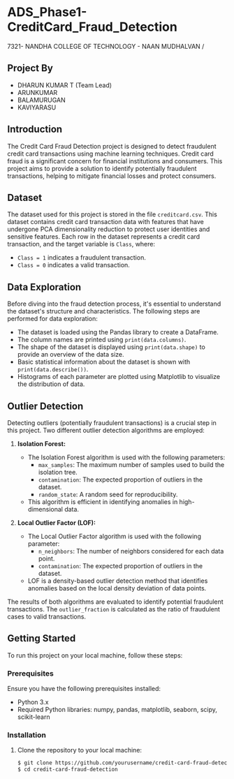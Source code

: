 # ADS_Phase1-CreditCard_Fraud_Detection
7321- NANDHA COLLEGE OF TECHNOLOGY - NAAN MUDHALVAN /
## Project By
- DHARUN KUMAR T (Team Lead)
- ARUNKUMAR
- BALAMURUGAN
- KAVIYARASU

## Introduction

The Credit Card Fraud Detection project is designed to detect fraudulent credit card transactions using machine learning techniques. Credit card fraud is a significant concern for financial institutions and consumers. This project aims to provide a solution to identify potentially fraudulent transactions, helping to mitigate financial losses and protect consumers.

## Dataset

The dataset used for this project is stored in the file `creditcard.csv`. This dataset contains credit card transaction data with features that have undergone PCA dimensionality reduction to protect user identities and sensitive features. Each row in the dataset represents a credit card transaction, and the target variable is `Class`, where:
- `Class = 1` indicates a fraudulent transaction.
- `Class = 0` indicates a valid transaction.

## Data Exploration

Before diving into the fraud detection process, it's essential to understand the dataset's structure and characteristics. The following steps are performed for data exploration:

- The dataset is loaded using the Pandas library to create a DataFrame.
- The column names are printed using `print(data.columns)`.
- The shape of the dataset is displayed using `print(data.shape)` to provide an overview of the data size.
- Basic statistical information about the dataset is shown with `print(data.describe())`.
- Histograms of each parameter are plotted using Matplotlib to visualize the distribution of data.

## Outlier Detection

Detecting outliers (potentially fraudulent transactions) is a crucial step in this project. Two different outlier detection algorithms are employed:

1. **Isolation Forest:**
   - The Isolation Forest algorithm is used with the following parameters:
     - `max_samples`: The maximum number of samples used to build the isolation tree.
     - `contamination`: The expected proportion of outliers in the dataset.
     - `random_state`: A random seed for reproducibility.
   - This algorithm is efficient in identifying anomalies in high-dimensional data.

2. **Local Outlier Factor (LOF):**
   - The Local Outlier Factor algorithm is used with the following parameter:
     - `n_neighbors`: The number of neighbors considered for each data point.
     - `contamination`: The expected proportion of outliers in the dataset.
   - LOF is a density-based outlier detection method that identifies anomalies based on the local density deviation of data points.

The results of both algorithms are evaluated to identify potential fraudulent transactions. The `outlier_fraction` is calculated as the ratio of fraudulent cases to valid transactions.

## Getting Started

To run this project on your local machine, follow these steps:

### Prerequisites

Ensure you have the following prerequisites installed:

- Python 3.x
- Required Python libraries: numpy, pandas, matplotlib, seaborn, scipy, scikit-learn

### Installation

1. Clone the repository to your local machine:

   ```bash
   $ git clone https://github.com/yourusername/credit-card-fraud-detection.git
   $ cd credit-card-fraud-detection
